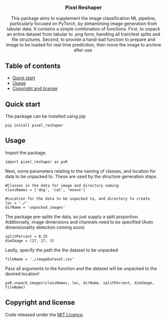 <p align="center">
  <h3 align="center">Pixel Reshaper</h3>
  <p align="center">
    This package aims to supplement the image classification ML pipeline, particularly focused on PyTorch, by streamlining image generation from tabular data. It contains a simple combination of functions. First, to unpack an entire dataset from tabular to .png form, handling all train/test splits and file structures. Second, to provide a hand-ball function to prepare and image to be loaded for real time predicition, then move the image to archive after use.
    <br>
  </p>
</p>


## Table of contents

- [Quick start](#quick-start)
- [Usage](#usage)
- [Copyright and license](#copyright-and-license)


## Quick start

The package can be installed using pip
```
pip install pixel_reshaper
```

## Usage

Import the package.
```
import pixel_reshaper as pxR
```

Next, some parameters relating to the naming of classes, and location for data to be unpacked to. These are used by the structure generation steps
```
#Classes in the data for image and directory naming
classNames = ['dog', 'cat', 'mouse']

#Location for the data to be unpacked to, and directory to create
loc = './'
dirName = 'unpacked_images'
```
The package pre-splits the data, so just supply a split proportion. Additionally, image dimensions and channels need to be specified (Auto dimensionality detection coming soon)
```
splitPercent = 0.25
dimImage = (27, 27, 3)
```
Lastly, specify the path the the dataset to be unpacked
```
fileName = './imageDataset.csv'
```
Pass all arguments to the function and the dataset will be unpacked to the desired location!
```
pxR.unpack_images(classNames, loc, dirName, splitPercent, dimImage, fileName)
```


## Copyright and license

Code released under the [MIT Licence](https://github.com/je-c/pixel_reshaper/blob/main/LICENSE).